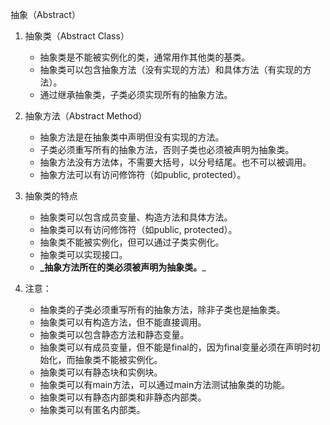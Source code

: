抽象（Abstract）

1. 抽象类（Abstract Class）
   - 抽象类是不能被实例化的类，通常用作其他类的基类。
   - 抽象类可以包含抽象方法（没有实现的方法）和具体方法（有实现的方法）。
   - 通过继承抽象类，子类必须实现所有的抽象方法。

2. 抽象方法（Abstract Method）
   - 抽象方法是在抽象类中声明但没有实现的方法。
   - 子类必须重写所有的抽象方法，否则子类也必须被声明为抽象类。
   - 抽象方法没有方法体，不需要大括号，以分号结尾。也不可以被调用。
   - 抽象方法可以有访问修饰符（如public, protected）。

3. 抽象类的特点
   - 抽象类可以包含成员变量、构造方法和具体方法。
   - 抽象类可以有访问修饰符（如public, protected）。
   - 抽象类不能被实例化，但可以通过子类实例化。
   - 抽象类可以实现接口。
   - **_抽象方法所在的类必须被声明为抽象类。**_

4. 注意：
    - 抽象类的子类必须重写所有的抽象方法，除非子类也是抽象类。
    - 抽象类可以有构造方法，但不能直接调用。
    - 抽象类可以包含静态方法和静态变量。
    - 抽象类可以有成员变量，但不能是final的，因为final变量必须在声明时初始化，而抽象类不能被实例化。
    - 抽象类可以有静态块和实例块。
    - 抽象类可以有main方法，可以通过main方法测试抽象类的功能。
    - 抽象类可以有静态内部类和非静态内部类。
    - 抽象类可以有匿名内部类。
